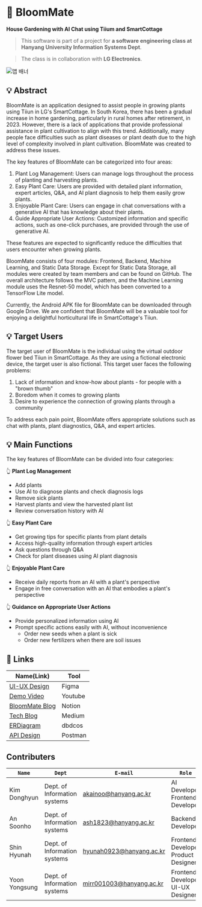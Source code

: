# 🌾 BloomMate
**House Gardening with AI Chat using Tiium and SmartCottage**
> This software is part of a project for **a software engineering class at Hanyang University Information Systems Dept**.

> The class is in collaboration with **LG Electronics**.

![앱 배너](https://github.com/BloomMate/.github/assets/60422588/83d8609b-5722-4aee-b3d6-3e3c8ca6d9f8)



## 💡 Abstract
BloomMate is an application designed to assist people in growing plants using Tiiun in LG's SmartCottage. In South Korea, there has been a gradual increase in home gardening, particularly in rural homes after retirement, in 2023. However, there is a lack of applications that provide professional assistance in plant cultivation to align with this trend. Additionally, many people face difficulties such as plant diseases or plant death due to the high level of complexity involved in plant cultivation. BloomMate was created to address these issues.

The key features of BloomMate can be categorized into four areas:

1. Plant Log Management: Users can manage logs throughout the process of planting and harvesting plants.
2. Easy Plant Care: Users are provided with detailed plant information, expert articles, Q&A, and AI plant diagnosis to help them easily grow plants.
3. Enjoyable Plant Care: Users can engage in chat conversations with a generative AI that has knowledge about their plants.
4. Guide Appropriate User Actions: Customized information and specific actions, such as one-click purchases, are provided through the use of generative AI.

These features are expected to significantly reduce the difficulties that users encounter when growing plants.

BloomMate consists of four modules: Frontend, Backend, Machine Learning, and Static Data Storage. Except for Static Data Storage, all modules were created by team members and can be found on GitHub. The overall architecture follows the MVC pattern, and the Machine Learning module uses the Resnet-50 model, which has been converted to a TensorFlow Lite model.

Currently, the Android APK file for BloomMate can be downloaded through Google Drive. We are confident that BloomMate will be a valuable tool for enjoying a delightful horticultural life in SmartCottage's Tiiun.

## 💡 Target Users
The target user of BloomMate is the individual using the virtual outdoor flower bed Tiiun in SmartCottage. As they are using a fictional electronic device, the target user is also fictional. This target user faces the following problems:

1. Lack of information and know-how about plants - for people with a "brown thumb"
2. Boredom when it comes to growing plants
3. Desire to experience the connection of growing plants through a community

To address each pain point, BloomMate offers appropriate solutions such as chat with plants, plant diagnostics, Q&A, and expert articles.

## 💡 Main Functions
The key features of BloomMate can be divided into four categories:

👆 **Plant Log Management**

- Add plants
- Use AI to diagnose plants and check diagnosis logs
- Remove sick plants
- Harvest plants and view the harvested plant list
- Review conversation history with AI

👆 **Easy Plant Care**

- Get growing tips for specific plants from plant details
- Access high-quality information through expert articles
- Ask questions through Q&A
- Check for plant diseases using AI plant diagnosis

👆 **Enjoyable Plant Care**

- Receive daily reports from an AI with a plant's perspective
- Engage in free conversation with an AI that embodies a plant's perspective

👆 **Guidance on Appropriate User Actions**

- Provide personalized information using AI
- Prompt specific actions easily with AI, without inconvenience
    - Order new seeds when a plant is sick
    - Order new fertilizers when there are soil issues

## 🔗 Links

|Name(Link)|Tool|
|----------|----|
|[UI-UX Design](https://www.figma.com/file/pAob8LLoxAzJst4vmosErD/SE-Plant?type=design&node-id=321-349amode=design&t=SiQVXpMyvYqygplQ-0)|Figma|
|[Demo Video](https://www.youtube.com/watch?v=PZsC4clDS2c)|Youtube|
|[BloomMate Blog](https://bloommate.notion.site/About-BloomMate-4a8d8dfca7ed4ef9937b4f1641e0a53d?pvs=4)|Notion|
|[Tech Blog](https://medium.com/@akainoo/bloommate-project-blog-f7e30e2f57ff)|Medium|
|[ERDiagram](https://dbdocs.io/ash1823/BloomMate)|dbdcos|
|[API Design](https://documenter.getpostman.com/view/29752660/2s9YR9ZDKr)|Postman|

## Contributers
|**`Name`**|**`Dept`**|**`E-mail`**|**`Role`**|
|----------|----------|------------|----------|
|Kim Donghyun|Dept. of Information systems|akainoo@hanyang.ac.kr|AI Developer<br />Frontend Developer|
|An Soonho|Dept. of Information systems|ash1823@hanyang.ac.kr|Backend Developer|
|Shin Hyunah|Dept. of Information systems|hyunah0923@hanyang.ac.kr|Frontend Developer<br />Product Designer|
|Yoon Yongsung|Dept. of Information systems|mirr001003@hanyang.ac.kr|Frontend Developer  <br />UI-UX Designer| 
